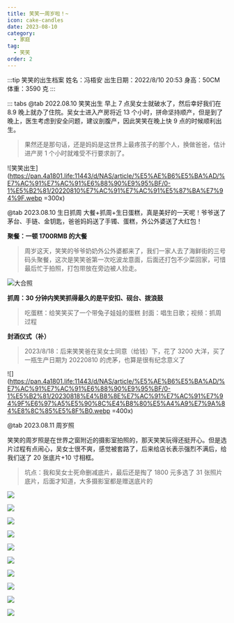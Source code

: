 ```yaml
---
title: 笑笑一周岁啦！~
icon: cake-candles
date: 2023-08-10
category:
  - 家庭
tag:
  - 笑笑
order: 2
---
```


:::tip 笑笑的出生档案
姓名：冯梧安
出生日期：2022/8/10 20:53
身高：50CM
体重：3590 克
:::

::: tabs
@tab 2022.08.10 笑笑出生
早上 7 点吴女士就破水了，然后幸好我们在 8.9 晚上就办了住院。吴女士进入产房将近 13 个小时，拼命坚持顺产，但是到了晚上，医生考虑到安全问题，建议剖腹产，因此笑笑在晚上快 9 点的时候顺利出生。

> 果然还是那句话，还是妈妈是这世界上最疼孩子的那个人，换做爸爸，估计进产房 1 个小时就难受不行要求剖了。

![笑笑出生](https://pan.4a1801.life:11443/d/NAS/article/%E5%AE%B6%E5%BA%AD/%E7%AC%91%E7%AC%91%E6%88%90%E9%95%BF/0-1%E5%B2%81/20220810%E7%AC%91%E7%AC%91%E5%87%BA%E7%94%9F.webp =300x)

@tab 2023.08.10 生日抓周
大餐+抓周+生日蛋糕，真是美好的一天呢！爷爷送了茅台、手链、金钥匙，爸爸妈妈送了手镯、蛋糕，外公外婆送了大红包！

**聚餐：一顿 1700RMB 的大餐**

> 周岁这天，笑笑的爷爷奶奶外公外婆都来了，我们一家人去了海鲜街的三号码头聚餐，这次是笑笑爸第一次吃波龙意面，后面还打包不少菜回家，可惜最后忙于拍照，打包带放在旁边被人捡走。

![大合照](https://pan.4a1801.life:11443/d/NAS/article/%E5%AE%B6%E5%BA%AD/%E7%AC%91%E7%AC%91%E6%88%90%E9%95%BF/0-1%E5%B2%81/20230810%E5%A4%A7%E5%90%88%E7%85%A7.webp)

**抓周：30 分钟内笑笑抓得最久的是平安扣、砚台、拨浪鼓**

> 吃蛋糕：给笑笑买了一个带兔子娃娃的蛋糕
> 封面：唱生日歌；视频：抓周过程

<VidStack 
src="https://pan.4a1801.life:11443/d/NAS/article/%E5%AE%B6%E5%BA%AD/%E7%AC%91%E7%AC%91%E6%88%90%E9%95%BF/0-1%E5%B2%81/20230810%E7%AC%91%E7%AC%91%E6%8A%93%E5%91%A8.MOV"  
poster="https://pan.4a1801.life:11443/d/NAS/article/%E5%AE%B6%E5%BA%AD/%E7%AC%91%E7%AC%91%E6%88%90%E9%95%BF/0-1%E5%B2%81/20230810%E7%AC%91%E7%AC%91%E6%8A%93%E5%91%A8.webp" />

**封酒仪式（补）**

> 2023/8/18：后来笑笑爸在吴女士同意（给钱）下，花了 3200 大洋，买了一瓶生产日期为 20220810 的虎茅，也算是很有纪念意义了

![](https://pan.4a1801.life:11443/d/NAS/article/%E5%AE%B6%E5%BA%AD/%E7%AC%91%E7%AC%91%E6%88%90%E9%95%BF/0-1%E5%B2%81/20230818%E4%B8%8E%E7%AC%91%E7%AC%91%E7%94%9F%E6%97%A5%E5%90%8C%E4%B8%80%E5%A4%A9%E7%9A%84%E8%8C%85%E5%8F%B0.webp =400x)

@tab 2023.08.11 周岁照

笑笑的周岁照是在世界之窗附近的摄影室拍照的，那天笑笑玩得还挺开心。但是选片过程有点闹心，吴女士很不爽，感觉被套路了，后来给店长表示强烈不满后，给我们送了 20 张底片+10 寸相框。

> 坑点：我和吴女士死命删减底片，最后还是掏了 1800 元多选了 31 张照片底片，后面才知道，大多摄影室都是赠送底片的

<VidStack 
src="https://pan.4a1801.life:11443/d/NAS/article/%E5%AE%B6%E5%BA%AD/%E7%AC%91%E7%AC%91%E6%88%90%E9%95%BF/0-1%E5%B2%81/20230811%E7%AC%91%E7%AC%91%E6%BB%A1%E5%B2%81%E7%85%A7%E8%8A%B1%E7%B5%AE.mp4"  
poster="https://pan.4a1801.life:11443/d/NAS/article/%E5%AE%B6%E5%BA%AD/%E7%AC%91%E7%AC%91%E6%88%90%E9%95%BF/0-1%E5%B2%81/%E6%BB%A1%E5%B2%81%E7%85%A7/P001.webp" />

![](https://pan.4a1801.life:11443/d/NAS/article/%E5%AE%B6%E5%BA%AD/%E7%AC%91%E7%AC%91%E6%88%90%E9%95%BF/0-1%E5%B2%81/%E6%BB%A1%E5%B2%81%E7%85%A7/P002.webp)

![](https://pan.4a1801.life:11443/d/NAS/article/%E5%AE%B6%E5%BA%AD/%E7%AC%91%E7%AC%91%E6%88%90%E9%95%BF/0-1%E5%B2%81/%E6%BB%A1%E5%B2%81%E7%85%A7/P003.webp)

![](https://pan.4a1801.life:11443/d/NAS/article/%E5%AE%B6%E5%BA%AD/%E7%AC%91%E7%AC%91%E6%88%90%E9%95%BF/0-1%E5%B2%81/%E6%BB%A1%E5%B2%81%E7%85%A7/P004.webp)

![](https://pan.4a1801.life:11443/d/NAS/article/%E5%AE%B6%E5%BA%AD/%E7%AC%91%E7%AC%91%E6%88%90%E9%95%BF/0-1%E5%B2%81/%E6%BB%A1%E5%B2%81%E7%85%A7/P005.webp)

![](https://pan.4a1801.life:11443/d/NAS/article/%E5%AE%B6%E5%BA%AD/%E7%AC%91%E7%AC%91%E6%88%90%E9%95%BF/0-1%E5%B2%81/%E6%BB%A1%E5%B2%81%E7%85%A7/P006.webp)

![](https://pan.4a1801.life:11443/d/NAS/article/%E5%AE%B6%E5%BA%AD/%E7%AC%91%E7%AC%91%E6%88%90%E9%95%BF/0-1%E5%B2%81/%E6%BB%A1%E5%B2%81%E7%85%A7/P007.webp)

![](https://pan.4a1801.life:11443/d/NAS/article/%E5%AE%B6%E5%BA%AD/%E7%AC%91%E7%AC%91%E6%88%90%E9%95%BF/0-1%E5%B2%81/%E6%BB%A1%E5%B2%81%E7%85%A7/P008.webp)

![](https://pan.4a1801.life:11443/d/NAS/article/%E5%AE%B6%E5%BA%AD/%E7%AC%91%E7%AC%91%E6%88%90%E9%95%BF/0-1%E5%B2%81/%E6%BB%A1%E5%B2%81%E7%85%A7/P009.webp)

![](https://pan.4a1801.life:11443/d/NAS/article/%E5%AE%B6%E5%BA%AD/%E7%AC%91%E7%AC%91%E6%88%90%E9%95%BF/0-1%E5%B2%81/%E6%BB%A1%E5%B2%81%E7%85%A7/P010.webp)

![](https://pan.4a1801.life:11443/d/NAS/article/%E5%AE%B6%E5%BA%AD/%E7%AC%91%E7%AC%91%E6%88%90%E9%95%BF/0-1%E5%B2%81/%E6%BB%A1%E5%B2%81%E7%85%A7/P011.webp)
